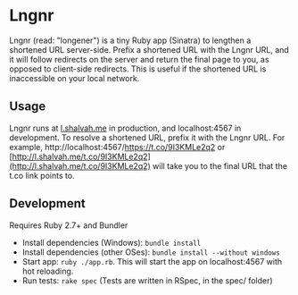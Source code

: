 # Lngnr

Lngnr (read: "longener") is a tiny Ruby app (Sinatra) to lengthen a shortened URL server-side. Prefix a shortened URL with the Lngnr URL, and it will follow redirects on the server and return the final page to you, as opposed to client-side redirects. This is useful if the shortened URL is inaccessible on your local network.

## Usage
Lngnr runs at [l.shalvah.me](http://l.shalvah.me) in production, and localhost:4567 in development. To resolve a shortened URL, prefix it with the Lngnr URL. For example, http://localhost:4567/https://t.co/9I3KMLe2q2 or [http://l.shalvah.me/t.co/9I3KMLe2q2](http://l.shalvah.me/t.co/9I3KMLe2q2) will take you to the final URL that the t.co link points to.

## Development
Requires Ruby 2.7+ and Bundler

- Install dependencies (Windows): `bundle install`
- Install dependencies (other OSes): `bundle install --without windows`
- Start app: `ruby ./app.rb`. This will start the app on localhost:4567 with hot reloading.
- Run tests: `rake spec` (Tests are written in RSpec, in the spec/ folder)
